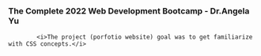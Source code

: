 <h3>The Complete 2022 Web Development Bootcamp - Dr.Angela Yu</h3>


            <i>The project (porfotio website) goal was to get familiarize with CSS concepts.</i>
